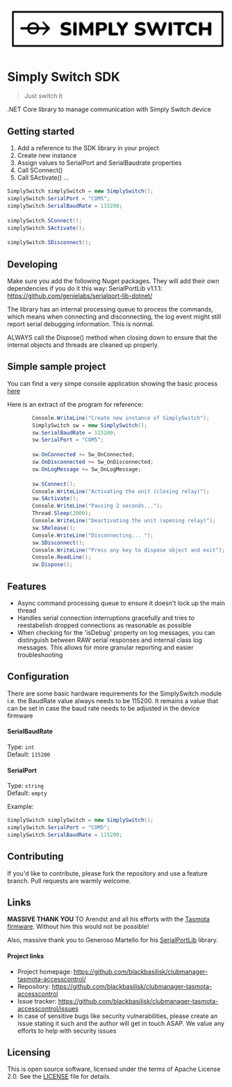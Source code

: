 ![Logo of the project](https://raw.githubusercontent.com/blackbasilisk/clubmanager-tasmota-accesscontrol/master/SimplySwitchLogo.png)
# Simply Switch SDK
> Just switch it

.NET Core library to manage communication with Simply Switch device

## Getting started

1. Add a reference to the SDK library in your project
2. Create new instance
3. Assign values to SerialPort and SerialBaudrate properties
4. Call SConnect()
5. Call SActivate()
...

```csharp
SimplySwitch simplySwitch = new SimplySwitch();
simplySwitch.SerialPort = "COM5";
simplySwitch.SerialBaudRate = 115200;

simplySwitch.SConnect();
simplySwitch.SActivate();

simplySwitch.SDisconnect();
```


## Developing

Make sure you add the following Nuget packages. They will add their own dependencies if you do it this way:
SerialPortLib v1.1.1:  https://github.com/genielabs/serialport-lib-dotnet/

The library has an internal processing queue to process the commands, which means when connecting and disconnecting, 
the log event might still report serial debugging information. This is normal. 

ALWAYS call the Dispose() method when closing down to ensure that the internal objects and threads are cleaned up properly. 

## Simple sample project

You can find a very simpe console application showing the basic process [here](https://github.com/blackbasilisk/clubmanager-tasmota-accesscontrol/tree/master/.NET%20Core/Sample/SM.ClubManager.AccessControl.SDK.Sample)

Here is an extract of the program for reference:
```csharp
        Console.WriteLine("Create new instance of SimplySwitch");
        SimplySwitch sw = new SimplySwitch();
        sw.SerialBaudRate = 115200;
        sw.SerialPort = "COM5";

        sw.OnConnected += Sw_OnConnected;
        sw.OnDisconnected += Sw_OnDisconnected;
        sw.OnLogMessage += Sw_OnLogMessage;          

        sw.SConnect();
        Console.WriteLine("Activating the unit (closing relay)");            
        sw.SActivate();
        Console.WriteLine("Pausing 2 seconds...");
        Thread.Sleep(2000);
        Console.WriteLine("Deactivating the unit (opening relay)");            
        sw.SRelease();
        Console.WriteLine("Disconnecting... ");
        sw.SDisconnect();
        Console.WriteLine("Press any key to dispose object and exit");
        Console.ReadLine();
        sw.Dispose();
```

## Features

* Async command processing queue to ensure it doesn't lock up the main thread
* Handles serial connection interruptions gracefully and tries to reestabelish dropped connections as reasonable as possible
* When checking for the 'isDebug' property on log messages, you can distinguish between RAW serial responses and internal class log messages. This allows for more granular reporting and easier troubleshooting

## Configuration

There are some basic hardware requirements for the SimplySwitch module i.e. the BaudRate value always needs to be 115200. It remains a value that can be set in case the baud rate needs to be adjusted in the device firmware

#### SerialBaudRate
Type: `int`  
Default: `115200`

#### SerialPort
Type: `string`  
Default: `empty`

Example:
```csharp
SimplySwitch simplySwitch = new SimplySwitch();
simplySwitch.SerialPort = "COM5";
simplySwitch.SerialBaudRate = 115200;
```

## Contributing

If you'd like to contribute, please fork the repository and use a feature branch. Pull requests are warmly welcome.

## Links

**MASSIVE THANK YOU** TO Arendst and all his efforts with the [Tasmota firmware](https://github.com/arendst/Tasmota).
Without him this would not be possible!

Also, massive thank you to Generoso Martello for his [SerialPortLib](https://github.com/genielabs/serialport-lib-dotnet) library.

#### Project links
- Project homepage: https://github.com/blackbasilisk/clubmanager-tasmota-accesscontrol/
- Repository: https://github.com/blackbasilisk/clubmanager-tasmota-accesscontrol
- Issue tracker: https://github.com/blackbasilisk/clubmanager-tasmota-accesscontrol/issues
- In case of sensitive bugs like security vulnerabilities, please create an issue stating it such and the author will get in touch ASAP. We value any efforts to help with security issues
  
## Licensing

This is open source software, licensed under the terms of Apache License 2.0. See the [LICENSE](https://github.com/blackbasilisk/clubmanager-tasmota-accesscontrol/blob/main/LICENSE.md) file for details.
